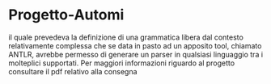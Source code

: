# Progetto-Automi
il quale prevedeva la definizione di una grammatica libera dal contesto relativamente complessa che se data in pasto ad un apposito tool, chiamato ANTLR, avrebbe permesso di generare un parser in qualsiasi linguaggio tra i molteplici supportati.
Per maggiori informazioni riguardo al progetto consultare il pdf relativo alla consegna
